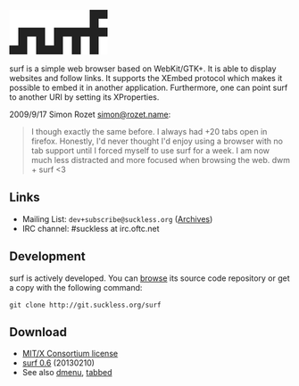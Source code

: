 ![surf](surf.svg)

surf is a simple web browser based on WebKit/GTK+. It is able
to display websites and follow links. It supports the XEmbed protocol
which makes it possible to embed it in another application. Furthermore,
one can point surf to another URI by setting its XProperties.


2009/9/17 Simon Rozet <simon@rozet.name>:
> I though exactly the same before. I always had +20 tabs open in firefox.
> Honestly, I'd never thought I'd enjoy using a browser with no tab support
> until I forced myself to use surf for a week. I am now much less distracted
> and more focused when browsing the web. dwm + surf <3

Links
-----
* Mailing List: `dev+subscribe@suckless.org` ([Archives](http://lists.suckless.org/dev))
* IRC channel: #suckless at irc.oftc.net

Development
-----------
surf is actively developed. You can [browse](http://git.suckless.org/surf) its
source code repository or get a copy with the following command:

	git clone http://git.suckless.org/surf

Download
--------
* [MIT/X Consortium license](http://git.suckless.org/surf/plain/LICENSE)
* [surf 0.6](http://dl.suckless.org/surf/surf-0.6.tar.gz) (20130210)
* See also [dmenu](http://tools.suckless.org/dmenu),
  [tabbed](http://tools.suckless.org/tabbed)

